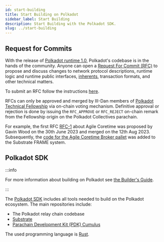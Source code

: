 ```yaml
---
id: start-building
title: Start Building on Polkadot
sidebar_label: Start Building
description: Start Building with the Polkadot SDK.
slug: ../start-building
---
```


## Request for Commits

With the release of [Polkadot runtime 1.0](./polkadot-v1.md), Polkadot's codebase is in the hands of
the community. Anyone can open a
[Request For Commit (RFC)](https://github.com/polkadot-fellows/RFCs) to propose and discuss changes
to network protocol descriptions, runtime logic and runtime public interfaces,
[inherents](../learn/learn-extrinsics.md#types-of-extrinsics), transaction formats, and other
technical matters.

To submit an RFC follow the instructions [here](https://github.com/polkadot-fellows/RFCs#process).

RFCs can only be approved and merged by III-Dan members of
[Polkadot Technical Fellowship](../learn/learn-polkadot-opengov.md#the-technical-fellowship) via
on-chain voting mechanism. Definitive approval or rejection is done by issuing the `RFC_APPROVE` or
`RFC_REJECT` on-chain remark from the Fellowship origin on the Polkadot Collectives parachain.

For example, the first RFC [RFC-1](https://github.com/polkadot-fellows/RFCs/pull/1) about Agile
Coretime was proposed by Gavin Wood on the 30th June 2023 and merged on the 12th Aug 2023.
Subsequently, the
[code for the Agile Coretime Broker pallet](https://github.com/paritytech/substrate/pull/14568) was
added to the Substrate FRAME system.

## Polkadot SDK

:::info

For more information about building on Polkadot see [the Builder's Guide](../build/build-index.md).

:::

The [Polkadot SDK](https://github.com/paritytech/polkadot-sdk) includes all tools needed to build on
the Polkadot ecosystem. The main repositories include:

- The Polkadot relay chain codebase
- [Substrate](https://substrate.io/)
- [Parachain Development Kit (PDK) Cumulus](../build/build-parachains.md#cumulus)

The used programming language is [Rust](https://www.rust-lang.org/).
